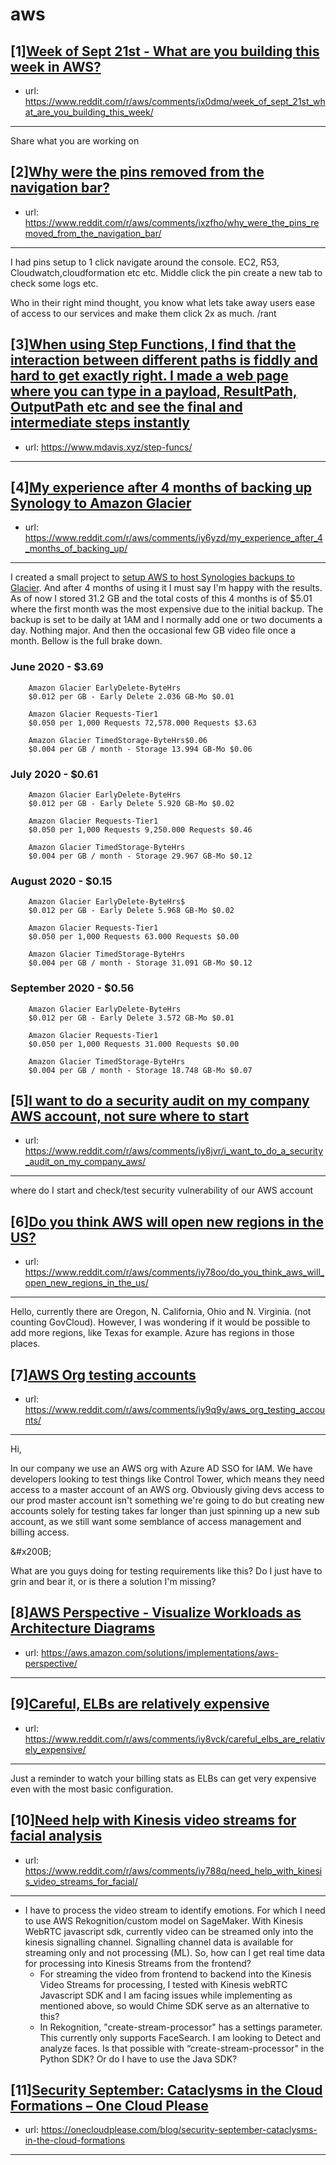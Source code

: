 # aws
## [1][Week of Sept 21st - What are you building this week in AWS?](https://www.reddit.com/r/aws/comments/ix0dmq/week_of_sept_21st_what_are_you_building_this_week/)
- url: https://www.reddit.com/r/aws/comments/ix0dmq/week_of_sept_21st_what_are_you_building_this_week/
---
Share what you are working on
## [2][Why were the pins removed from the navigation bar?](https://www.reddit.com/r/aws/comments/ixzfho/why_were_the_pins_removed_from_the_navigation_bar/)
- url: https://www.reddit.com/r/aws/comments/ixzfho/why_were_the_pins_removed_from_the_navigation_bar/
---
I had pins setup to 1 click navigate around the console. EC2, R53, Cloudwatch,cloudformation etc etc. Middle click the pin create a new tab to check some logs etc. 

Who in their right mind thought, you know what lets take away users ease of access to our services and make them click 2x as much. /rant
## [3][When using Step Functions, I find that the interaction between different paths is fiddly and hard to get exactly right. I made a web page where you can type in a payload, ResultPath, OutputPath etc and see the final and intermediate steps instantly](https://www.reddit.com/r/aws/comments/iy6wrq/when_using_step_functions_i_find_that_the/)
- url: https://www.mdavis.xyz/step-funcs/
---

## [4][My experience after 4 months of backing up Synology to Amazon Glacier](https://www.reddit.com/r/aws/comments/iy6yzd/my_experience_after_4_months_of_backing_up/)
- url: https://www.reddit.com/r/aws/comments/iy6yzd/my_experience_after_4_months_of_backing_up/
---
I created a small project to [setup AWS to host Synologies backups to Glacier](https://github.com/0x4447/0x4447_product_synology_backup). And after 4 months of using it I must say I'm happy with the results. As of now I stored 31.2 GB and the total costs of this 4 months is of $5.01 where the first month was the most expensive due to the initial backup. The backup is set to be daily at 1AM and I normally add one or two documents a day. Nothing major. And then the occasional few GB video file once a month. Bellow is the full brake down. 

### June 2020 - $3.69

```
    Amazon Glacier EarlyDelete-ByteHrs  
    $0.012 per GB - Early Delete 2.036 GB-Mo $0.01

    Amazon Glacier Requests-Tier1
    $0.050 per 1,000 Requests 72,578.000 Requests $3.63

    Amazon Glacier TimedStorage-ByteHrs$0.06
    $0.004 per GB / month - Storage 13.994 GB-Mo $0.06
```

### July 2020 - $0.61

```
    Amazon Glacier EarlyDelete-ByteHrs
    $0.012 per GB - Early Delete 5.920 GB-Mo $0.02

    Amazon Glacier Requests-Tier1
    $0.050 per 1,000 Requests 9,250.000 Requests $0.46

    Amazon Glacier TimedStorage-ByteHrs
    $0.004 per GB / month - Storage 29.967 GB-Mo $0.12
```

### August 2020 - $0.15

```
    Amazon Glacier EarlyDelete-ByteHrs$
    $0.012 per GB - Early Delete 5.968 GB-Mo $0.02

    Amazon Glacier Requests-Tier1
    $0.050 per 1,000 Requests 63.000 Requests $0.00

    Amazon Glacier TimedStorage-ByteHrs
    $0.004 per GB / month - Storage 31.091 GB-Mo $0.12
```

### September 2020 - $0.56

```
    Amazon Glacier EarlyDelete-ByteHrs
    $0.012 per GB - Early Delete 3.572 GB-Mo $0.01

    Amazon Glacier Requests-Tier1
    $0.050 per 1,000 Requests 31.000 Requests $0.00

    Amazon Glacier TimedStorage-ByteHrs
    $0.004 per GB / month - Storage 18.748 GB-Mo $0.07
```
## [5][I want to do a security audit on my company AWS account, not sure where to start](https://www.reddit.com/r/aws/comments/iy8jvr/i_want_to_do_a_security_audit_on_my_company_aws/)
- url: https://www.reddit.com/r/aws/comments/iy8jvr/i_want_to_do_a_security_audit_on_my_company_aws/
---
where do I start and check/test security vulnerability of our AWS account
## [6][Do you think AWS will open new regions in the US?](https://www.reddit.com/r/aws/comments/iy78oo/do_you_think_aws_will_open_new_regions_in_the_us/)
- url: https://www.reddit.com/r/aws/comments/iy78oo/do_you_think_aws_will_open_new_regions_in_the_us/
---
Hello, currently there are Oregon, N. California, Ohio and N. Virginia. (not counting GovCloud). However, I was wondering if it would be possible to add more regions, like Texas for example. Azure has regions in those places.
## [7][AWS Org testing accounts](https://www.reddit.com/r/aws/comments/iy9q9y/aws_org_testing_accounts/)
- url: https://www.reddit.com/r/aws/comments/iy9q9y/aws_org_testing_accounts/
---
Hi,

In our company we use an AWS org with Azure AD SSO for IAM. We have developers looking to test things like Control Tower, which means they need access to a master account of an AWS org. Obviously giving devs access to our prod master account isn't something we're going to do but creating new accounts solely for testing takes far longer than just spinning up a new sub account, as we still want some semblance of access management and billing access.

&amp;#x200B;

What are you guys doing for testing requirements like this? Do I just have to grin and bear it, or is there a solution I'm missing?
## [8][AWS Perspective - Visualize Workloads as Architecture Diagrams](https://www.reddit.com/r/aws/comments/ixocei/aws_perspective_visualize_workloads_as/)
- url: https://aws.amazon.com/solutions/implementations/aws-perspective/
---

## [9][Careful, ELBs are relatively expensive](https://www.reddit.com/r/aws/comments/iy8vck/careful_elbs_are_relatively_expensive/)
- url: https://www.reddit.com/r/aws/comments/iy8vck/careful_elbs_are_relatively_expensive/
---
Just a reminder to watch your billing stats as ELBs can get very expensive even with the most basic configuration.
## [10][Need help with Kinesis video streams for facial analysis](https://www.reddit.com/r/aws/comments/iy788q/need_help_with_kinesis_video_streams_for_facial/)
- url: https://www.reddit.com/r/aws/comments/iy788q/need_help_with_kinesis_video_streams_for_facial/
---
* I have to process the video stream to identify emotions. For which I need to use AWS Rekognition/custom model on SageMaker. With Kinesis WebRTC javascript sdk, currently video can be streamed only into the kinesis signalling channel. Signalling channel data is available for streaming only and not processing (ML). So, how can I get real time data for processing into Kinesis Streams from the frontend?
   * For streaming the video from frontend to backend into the Kinesis Video Streams for processing, I tested with Kinesis webRTC Javascript SDK and I am facing issues while implementing as mentioned above, so would Chime SDK serve as an alternative to this?
   * In Rekognition, "create-stream-processor" has a settings parameter. This currently only supports FaceSearch. I am looking to Detect and analyze faces. Is that possible with “create-stream-processor" in the Python SDK? Or do I have to use the Java SDK?
## [11][Security September: Cataclysms in the Cloud Formations – One Cloud Please](https://www.reddit.com/r/aws/comments/iy2w1o/security_september_cataclysms_in_the_cloud/)
- url: https://onecloudplease.com/blog/security-september-cataclysms-in-the-cloud-formations
---

